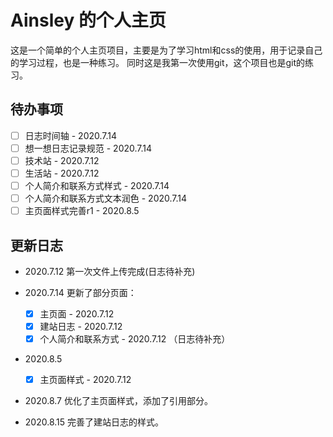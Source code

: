 # Ainsley 的个人主页

这是一个简单的个人主页项目，主要是为了学习html和css的使用，用于记录自己的学习过程，也是一种练习。
同时这是我第一次使用git，这个项目也是git的练习。

## 待办事项
- [ ] 日志时间轴 - 2020.7.14
- [ ] 想一想日志记录规范 - 2020.7.14
- [ ] 技术站 - 2020.7.12
- [ ] 生活站 - 2020.7.12
- [ ] 个人简介和联系方式样式 - 2020.7.14
- [ ] 个人简介和联系方式文本润色 - 2020.7.14
- [ ] 主页面样式完善r1 - 2020.8.5

## 更新日志
* 2020.7.12 第一次文件上传完成(日志待补充)

* 2020.7.14 更新了部分页面：
    - [x] 主页面 - 2020.7.12
    - [x] 建站日志 - 2020.7.12
    - [x] 个人简介和联系方式 - 2020.7.12
    （日志待补充）

* 2020.8.5 
    - [x] 主页面样式 - 2020.7.12

* 2020.8.7
    优化了主页面样式，添加了引用部分。

* 2020.8.15
    完善了建站日志的样式。